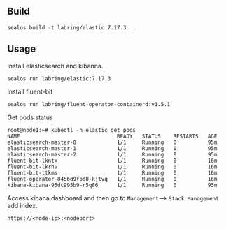 ## Build

```
sealos build -t labring/elastic:7.17.3  .
```

## Usage

Install elasticsearch and kibanna.

```
sealos run labring/elastic:7.17.3
```

Install fluent-bit

```
sealos run labring/fluent-operator-containerd:v1.5.1
```

Get pods status

```
root@node1:~# kubectl -n elastic get pods
NAME                               READY   STATUS    RESTARTS   AGE
elasticsearch-master-0             1/1     Running   0          95m
elasticsearch-master-1             1/1     Running   0          95m
elasticsearch-master-2             1/1     Running   0          95m
fluent-bit-lkntx                   1/1     Running   0          16m
fluent-bit-lkrhv                   1/1     Running   0          16m
fluent-bit-ttkms                   1/1     Running   0          16m
fluent-operator-8456d9fbd8-kjtvq   1/1     Running   0          16m
kibana-kibana-95dc995b9-r5q86      1/1     Running   0          95m
```

Access kibana dashboard and then go to `Management`--> `Stack Management` add index.

```
https://<node-ip>:<nodeport>
```
